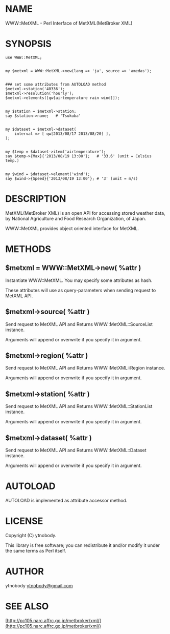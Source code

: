 # NAME

WWW::MetXML - Perl Interface of MetXML(MetBroker XML)

# SYNOPSIS

    use WWW::MetXML;
    

    my $metxml = WWW::MetXML->new(lang => 'ja', source => 'amedas');
    

    ### set some attributes from AUTOLOAD method
    $metxml->station('40336');
    $metxml->resolution('hourly');
    $metxml->elements([qw[airtemperature rain wind]]);
    

    my $station = $metxml->station;
    say $station->name;   # 'Tsukuba'
    

    my $dataset = $metxml->dataset(
        interval => [ qw[2013/08/17 2013/08/20] ],
    );
    

    my $temp = $dataset->item('airtemperature');
    say $temp->{Max}{'2013/08/19 13:00'};   # '33.6' (unit = Celsius temp.)
    

    my $wind = $dataset->element('wind');
    say $wind->{Speed}{'2013/08/19 13:00'}; # '3' (unit = m/s)

# DESCRIPTION

MetXML(MetBroker XML) is an open API for accessing stored weather data, by National Agriculture and Food Research Organization, of Japan.

WWW::MetXML provides object oriented interface for MetXML.

# METHODS

## $metxml = WWW::MetXML->new( %attr )

Instantiate WWW::MetXML. You may specify some attributes as hash. 

These attributes will use as query-parameters when sending request to MetXML API.

## $metxml->source( %attr )

Send request to MetXML API and Returns WWW::MetXML::SourceList instance. 

Arguments will append or overwrite if you specify it in argument.

## $metxml->region( %attr )

Send request to MetXML API and Returns WWW::MetXML::Region instance. 

Arguments will append or overwrite if you specify it in argument.

## $metxml->station( %attr )

Send request to MetXML API and Returns WWW::MetXML::StationList instance. 

Arguments will append or overwrite if you specify it in argument.

## $metxml->dataset( %attr )

Send request to MetXML API and Returns WWW::MetXML::Dataset instance. 

Arguments will append or overwrite if you specify it in argument.

# AUTOLOAD

AUTOLOAD is implemented as attribute accessor method.

# LICENSE

Copyright (C) ytnobody.

This library is free software; you can redistribute it and/or modify
it under the same terms as Perl itself.

# AUTHOR

ytnobody <ytnobody@gmail.com>

# SEE ALSO

[http://pc105.narc.affrc.go.jp/metbroker/xml/](http://pc105.narc.affrc.go.jp/metbroker/xml/)
